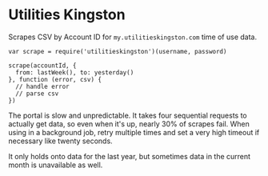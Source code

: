 # Utilities Kingston

Scrapes CSV by Account ID for `my.utilitieskingston.com` time of use data. 

```
var scrape = require('utilitieskingston')(username, password)

scrape(accountId, {
  from: lastWeek(), to: yesterday()
}, function (error, csv) {
  // handle error
  // parse csv
})
```

The portal is slow and unpredictable. It takes four sequential requests to actually get data, so even when it's up, nearly 30% of scrapes fail. When using in a background job, retry multiple times and set a very high timeout if necessary like twenty seconds. 

It only holds onto data for the last year, but sometimes data in the current month is unavailable as well. 
